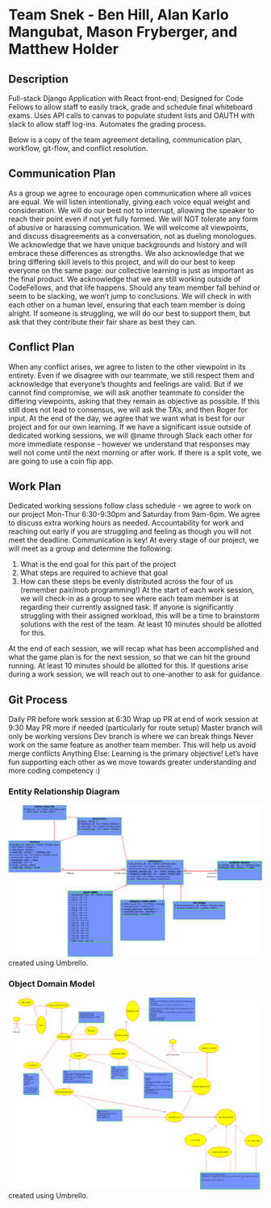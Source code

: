 # Team Snek - Ben Hill, Alan Karlo Mangubat, Mason Fryberger, and Matthew Holder

## Description

Full-stack Django Application with React front-end; Designed for Code Fellows to allow staff to easily track, grade and schedule final whiteboard exams. Uses API calls to canvas to populate student lists and OAUTH with slack to allow staff log-ins. Automates the grading process.

Below is a copy of the team agreement detailing, communication plan, workflow, git-flow, and conflict resolution.

## Communication Plan

As a group we agree to encourage open communication where all voices are equal. We will listen intentionally, giving each voice equal weight and consideration. We will do our best not to interrupt, allowing the speaker to reach their point even if not yet fully formed.
We will NOT tolerate any form of abusive or harassing communication. We will welcome all viewpoints, and discuss disagreements as a conversation, not as dueling monologues.
We acknowledge that we have unique backgrounds and history and will embrace these differences as strengths. We also acknowledge that we bring differing skill levels to this project, and will do our best to keep everyone on the same page: our collective learning is just as important as the final product.
We acknowledge that we are still working outside of CodeFellows, and that life happens. Should any team member fall behind or seem to be slacking, we won’t jump to conclusions. We will check in with each other on a human level, ensuring that each team member is doing alright. If someone is struggling, we will do our best to support them, but ask that they contribute their fair share as best they can.

## Conflict Plan

When any conflict arises, we agree to listen to the other viewpoint in its entirety. Even if we disagree with our teammate, we still respect them and acknowledge that everyone’s thoughts and feelings are valid. But if we cannot find compromise, we will ask another teammate to consider the differing viewpoints, asking that they remain as objective as possible. If this still does not lead to consensus, we will ask the TA’s, and then Roger for input. At the end of the day, we agree that we want what is best for our project and for our own learning.
If we have a significant issue outside of dedicated working sessions, we will @name through Slack each other for more immediate response - however we understand that responses may well not come until the next morning or after work.
If there is a split vote, we are going to use a coin flip app.

## Work Plan

Dedicated working sessions follow class schedule - we agree to work on our project Mon-Thur 6:30-9:30pm and Saturday from 9am-6pm. We agree to discuss extra working hours as needed.
Accountability for work and reaching out early if you are struggling and feeling as though you will not meet the deadline.
Communication is key! At every stage of our project, we will meet as a group and determine the following:

1. What is the end goal for this part of the project
2. What steps are required to achieve that goal
3. How can these steps be evenly distributed across the four of us (remember pair/mob programming!)
At the start of each work session, we will check-in as a group to see where each team member is at regarding their currently assigned task. If anyone is significantly struggling with their assigned workload, this will be a time to brainstorm solutions with the rest of the team. At least 10 minutes should be allotted for this.

At the end of each session, we will recap what has been accomplished and what the game plan is for the next session, so that we can hit the ground running. At least 10 minutes should be allotted for this.
If questions arise during a work session, we will reach out to one-another to ask for guidance.

## Git Process

Daily PR before work session at 6:30
Wrap up PR at end of work session at 9:30
May PR more if needed (particularly for route setup)
Master branch will only be working versions
Dev branch is where we can break things
Never work on the same feature as another team member. This will help us avoid merge conflicts
Anything Else:
Learning is the primary objective! Let’s have fun supporting each other as we move towards greater understanding and more coding competency :)

### Entity Relationship Diagram

![ERD](assets/class-diagram.png)
created using Umbrello.

### Object Domain Model

![ODM](assets/domain-model.png)
created using Umbrello.
